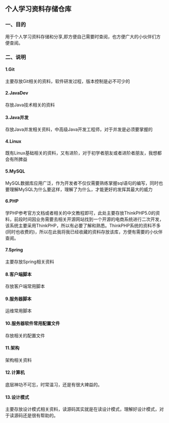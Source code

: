 ## 个人学习资料存储仓库


### 一、目的
用于个人学习资料存储和分享,即方便自己需要时查阅，也方便广大的小伙伴们方便查阅。

### 二、说明

#### 1.Git
主要存放Git相关的资料，软件研发过程，版本控制是必不可少的

#### 2.JavaDev
存放Java技术相关的资料

#### 3.Java并发
存放Java并发相关资料，中高级Java开发工程师，对于并发是必须要掌握的

#### 4.Linux
既有Linux基础相关的资料，又有进阶，对于初学者朋友或者进阶者朋友，我想都会有所脾益

#### 5.MySQL
MySQL数据库应用广泛，作为开发者不仅仅需要熟练掌握sql语句的编写，同时也要理解MySQL为什么要这样，理解了为什么，才能更好的发挥其最大的威力

#### 6.PHP
学PHP参考官方文档或者相关的中文教程即可，此处主要存放ThinkPHP5.0的资料，前段时间因业务需要去相关开源网站找到一个开源的电商系统进行二次开发，该系统主要采用ThinkPHP，所以有必要了解和熟悉。ThinkPHP系统的资料不多(同时也收费的)，所以在此我将我已经收藏的资料存放该库，方便有需要的小伙伴查阅。

#### 7.Spring
主要存放Spring相关资料

#### 8.客户端脚本
存放客户端常用脚本

#### 9.服务器脚本
运维常用脚本

#### 10.服务器软件常用配置文件
存放相关的配置文件

#### 11.架构
架构相关资料


#### 12.计算机
底层神功不可忘，时常温习，还是有很大裨益的。

#### 13.设计模式
主要存放设计模式相关资料，读源码其实就是在读设计模式，理解好设计模式，对于读源码还是很有帮助的。